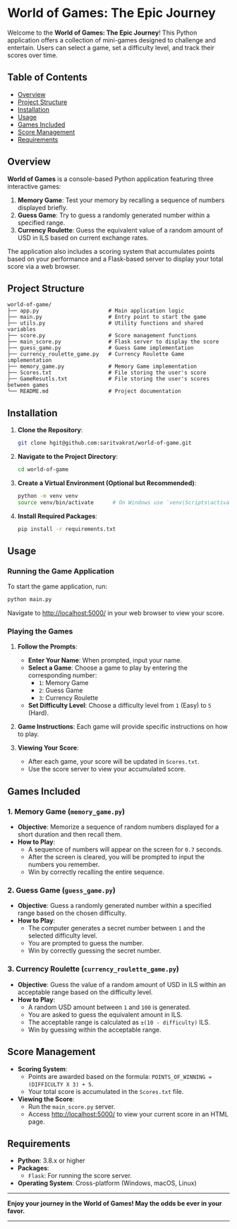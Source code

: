 # World of Games: The Epic Journey

Welcome to the **World of Games: The Epic Journey**! This Python application offers a collection of mini-games designed to challenge and entertain. Users can select a game, set a difficulty level, and track their scores over time.

## Table of Contents

- [Overview](#overview)
- [Project Structure](#project-structure)
- [Installation](#installation)
- [Usage](#usage)
- [Games Included](#games-included)
- [Score Management](#score-management)
- [Requirements](#requirements)

## Overview

**World of Games** is a console-based Python application featuring three interactive games:

1. **Memory Game**: Test your memory by recalling a sequence of numbers displayed briefly.
2. **Guess Game**: Try to guess a randomly generated number within a specified range.
3. **Currency Roulette**: Guess the equivalent value of a random amount of USD in ILS based on current exchange rates.

The application also includes a scoring system that accumulates points based on your performance and a Flask-based server to display your total score via a web browser.

## Project Structure

```
world-of-game/
├── app.py                      # Main application logic
├── main.py                     # Entry point to start the game
├── utils.py                    # Utility functions and shared variables
├── score.py                    # Score management functions
├── main_score.py               # Flask server to display the score
├── guess_game.py               # Guess Game implementation
├── currency_roulette_game.py   # Currency Roulette Game implementation
├── memory_game.py              # Memory Game implementation
├── Scores.txt                  # File storing the user's score
├── GameResutls.txt             # File storing the user's scores between games
└── README.md                   # Project documentation
```

## Installation

1. **Clone the Repository**:

   ```bash
   git clone hgit@github.com:saritvakrat/world-of-game.git
   ```

2. **Navigate to the Project Directory**:

   ```bash
   cd world-of-game
   ```

3. **Create a Virtual Environment (Optional but Recommended)**:

   ```bash
   python -m venv venv
   source venv/bin/activate      # On Windows use `venv\Scripts\activate`
   ```

4. **Install Required Packages**:

   ```bash
   pip install -r requirements.txt
   ```

## Usage

### Running the Game Application

To start the game application, run:

```bash
python main.py
```

Navigate to [http://localhost:5000/](http://localhost:5000/) in your web browser to view your score.

### Playing the Games

1. **Follow the Prompts**:
   - **Enter Your Name**: When prompted, input your name.
   - **Select a Game**: Choose a game to play by entering the corresponding number:
      - `1`: Memory Game
      - `2`: Guess Game
      - `3`: Currency Roulette
   - **Set Difficulty Level**: Choose a difficulty level from `1` (Easy) to `5` (Hard).

2. **Game Instructions**: Each game will provide specific instructions on how to play.

3. **Viewing Your Score**:
   - After each game, your score will be updated in `Scores.txt`.
   - Use the score server to view your accumulated score.

## Games Included

### 1. Memory Game (`memory_game.py`)

- **Objective**: Memorize a sequence of random numbers displayed for a short duration and then recall them.
- **How to Play**:
   - A sequence of numbers will appear on the screen for `0.7` seconds.
   - After the screen is cleared, you will be prompted to input the numbers you remember.
   - Win by correctly recalling the entire sequence.

### 2. Guess Game (`guess_game.py`)

- **Objective**: Guess a randomly generated number within a specified range based on the chosen difficulty.
- **How to Play**:
   - The computer generates a secret number between `1` and the selected difficulty level.
   - You are prompted to guess the number.
   - Win by correctly guessing the secret number.

### 3. Currency Roulette (`currency_roulette_game.py`)

- **Objective**: Guess the value of a random amount of USD in ILS within an acceptable range based on the difficulty level.
- **How to Play**:
   - A random USD amount between `1` and `100` is generated.
   - You are asked to guess the equivalent amount in ILS.
   - The acceptable range is calculated as `±(10 - difficulty)` ILS.
   - Win by guessing within the acceptable range.

## Score Management

- **Scoring System**:
   - Points are awarded based on the formula: `POINTS_OF_WINNING = (DIFFICULTY X 3) + 5`.
   - Your total score is accumulated in the `Scores.txt` file.
- **Viewing the Score**:
   - Run the `main_score.py` server.
   - Access [http://localhost:5000/](http://localhost:5000/) to view your current score in an HTML page.

## Requirements

- **Python**: 3.8.x or higher
- **Packages**:
   - `Flask`: For running the score server.
- **Operating System**: Cross-platform (Windows, macOS, Linux)

---

**Enjoy your journey in the World of Games! May the odds be ever in your favor.**

---

